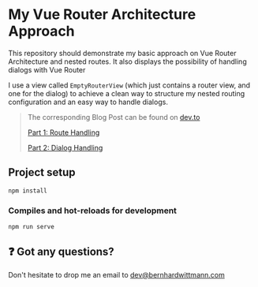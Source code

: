 # My Vue Router Architecture Approach

This repository should demonstrate my basic approach on Vue Router Architecture and nested routes. It also displays the possibility of handling dialogs with Vue Router

I use a view called `EmptyRouterView` (which just contains a router view, and one for the dialog) to achieve a clean way to structure my nested routing configuration and an easy way to handle dialogs.

> The corresponding Blog Post can be found on [dev.to](https://dev.to/berniwittmann/) 
> 
> [Part 1: Route Handling](https://dev.to/berniwittmann/my-approach-on-vue-router-architecture-and-nested-routes-2kmo) 
> 
> [Part 2: Dialog Handling](https://dev.to/berniwittmann/handling-dialogs-with-vue-router-29ji)

## Project setup
```
npm install
```

### Compiles and hot-reloads for development
```
npm run serve
```


## :question: Got any questions? 

Don't hesitate to drop me an email to [dev@bernhardwittmann.com](mailto:dev@bernhardwittmann.com)
